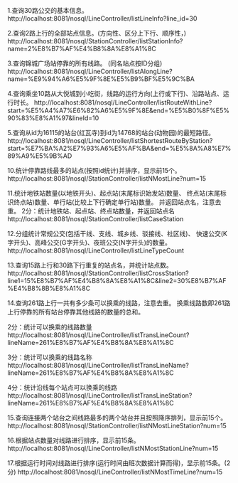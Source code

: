 1.查询30路公交的基本信息。
http://localhost:8081/nosql/LineController/listLineInfo?line_id=30

2.查询2路上行的全部站点信息。(方向性、区分上下行、顺序性，)
http://localhost:8081/nosql/StationController/listStationInfo?name=2%E8%B7%AF%E4%B8%8A%E8%A1%8C

3.查询锦城广场站停靠的所有线路。 (同名站点按ID分组)
http://localhost:8081/nosql/LineController/listAlongLine?name=%E9%94%A6%E5%9F%8E%E5%B9%BF%E5%9C%BA

4.查询乘坐10路从大悦城到小吃街，线路的运行方向(上行或下行)、沿路站点、运行时长。
http://localhost:8081/nosql/LineController/listRouteWithLine?start=%E5%A4%A7%E6%82%A6%E5%9F%8E&end=%E5%B0%8F%E5%90%83%E8%A1%97&lineId=10

5.查询从id为16115的站台(红瓦寺)到id为14768的站台(动物园)的最短路径。 
http://localhost:8081/nosql/LineController/listShortestRouteByStation?start=%E7%BA%A2%E7%93%A6%E5%AF%BA&end=%E5%8A%A8%E7%89%A9%E5%9B%AD

10.统计停靠路线最多的站点(按照id统计)并排序，显示前15个。 
http://localhost:8081/nosql/StationController/listNMostLine?num=15

11.统计地铁站数量(以地铁开头)、起点站(末尾标识始发站)数量、 终点站(末尾标识终点站)数量、单行站(比较上下行确定单行站)数量。 并返回站点名，注意去重。 
2分：统计地铁站、起点站、终点站数量，并返回站点名 
http://localhost:8081/nosql/StationController/listCaseStation

12.分组统计常规公交(包括干线、支线、城乡线、驳接线、社区线)、 快速公交(K字开头)、高峰公交(G字开头)、夜班公交(N字开头)的数量。
http://localhost:8081/nosql/LineController/listLineTypeCount

13.查询15路上行和30路下行重复的站点名，并统计站点数。
http://localhost:8081/nosql/StationController/listCrossStation?line1=15%E8%B7%AF%E4%B8%8A%E8%A1%8C&line2=30%E8%B7%AF%E4%B8%8B%E8%A1%8C

14.查询261路上行一共有多少条可以换乘的线路，注意去重。 换乘线路数即261路上行停靠的所有站台停靠其他线路的数量的总和。

2分：统计可以换乘的线路数量
http://localhost:8081/nosql/LineController/listTransLineCount?lineName=261%E8%B7%AF%E4%B8%8A%E8%A1%8C

3分：统计可以换乘的线路名称
http://localhost:8081/nosql/LineController/listTransLineName?lineName=261%E8%B7%AF%E4%B8%8A%E8%A1%8C

4分：统计沿线每个站点可以换乘的线路
http://localhost:8081/nosql/LineController/listTransLineStation?lineName=261%E8%B7%AF%E4%B8%8A%E8%A1%8C

15.查询连接两个站台之间线路最多的两个站台并且按照降序排列，显示前15个。
http://localhost:8081/nosql/StationController/listNMostLineStation?num=15

16.根据站点数量对线路进行排序，显示前15条。
http://localhost:8081/nosql/LineController/listNMostStationLine?num=15

17.根据运行时间对线路进行排序(运行时间由班次数据计算而得)，显示前15条。(2分)
http://localhost:8081/nosql/LineController/listNMostTimeLine?num=15





